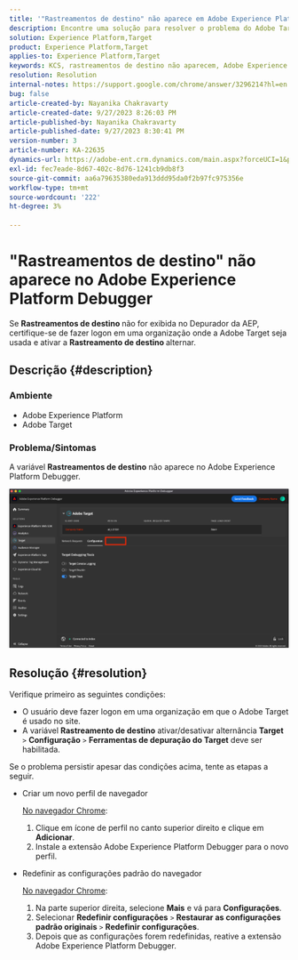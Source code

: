```yaml
---
title: '"Rastreamentos de destino" não aparece em Adobe Experience Platform Debugger'
description: Encontre uma solução para resolver o problema do Adobe Target em que "Rastreamentos de destino" não aparece no Depurador da AEP. Ative a opção "Rastreamentos de destino".
solution: Experience Platform,Target
product: Experience Platform,Target
applies-to: Experience Platform,Target
keywords: KCS, rastreamentos de destino não aparecem, Adobe Experience Platform, Debugger
resolution: Resolution
internal-notes: https://support.google.com/chrome/answer/3296214?hl=en
bug: false
article-created-by: Nayanika Chakravarty
article-created-date: 9/27/2023 8:26:03 PM
article-published-by: Nayanika Chakravarty
article-published-date: 9/27/2023 8:30:41 PM
version-number: 3
article-number: KA-22635
dynamics-url: https://adobe-ent.crm.dynamics.com/main.aspx?forceUCI=1&pagetype=entityrecord&etn=knowledgearticle&id=b9402013-745d-ee11-be6f-6045bd006149
exl-id: fec7eade-8d67-402c-8d76-1241cb9db8f3
source-git-commit: aa6a79635380eda913ddd95da0f2b97fc975356e
workflow-type: tm+mt
source-wordcount: '222'
ht-degree: 3%

---
```


# &quot;Rastreamentos de destino&quot; não aparece no Adobe Experience Platform Debugger


Se <b>Rastreamentos de destino </b>não for exibida no Depurador da AEP, certifique-se de fazer logon em uma organização onde a Adobe Target seja usada e ativar a <b>Rastreamento de destino </b>alternar.

## Descrição {#description}


### Ambiente

- Adobe Experience Platform
- Adobe Target


### Problema/Sintomas

A variável <b>Rastreamentos de destino</b> não aparece no Adobe Experience Platform Debugger.

![](assets/___2a9537b2-745d-ee11-be6f-6045bd006149___.png)


## Resolução {#resolution}


Verifique primeiro as seguintes condições:

- O usuário deve fazer logon em uma organização em que o Adobe Target é usado no site.
- A variável <b>Rastreamento de destino</b> ativar/desativar alternância <b>Target</b> `>`  <b>Configuração</b> `>`  <b>Ferramentas de depuração do Target</b> deve ser habilitada.


Se o problema persistir apesar das condições acima, tente as etapas a seguir.

- Criar um novo perfil de navegador

  <u>No navegador Chrome</u>:

   1. Clique em ícone de perfil no canto superior direito e clique em <b>Adicionar</b>.
   2. Instale a extensão Adobe Experience Platform Debugger para o novo perfil.
- Redefinir as configurações padrão do navegador

  <u>No navegador Chrome</u>:

   1. Na parte superior direita, selecione <b>Mais</b> e vá para <b>Configurações</b>.
   2. Selecionar <b>Redefinir configurações</b> `>`  <b>Restaurar as configurações padrão originais</b> `>`  <b>Redefinir configurações</b>.
   3. Depois que as configurações forem redefinidas, reative a extensão Adobe Experience Platform Debugger.
